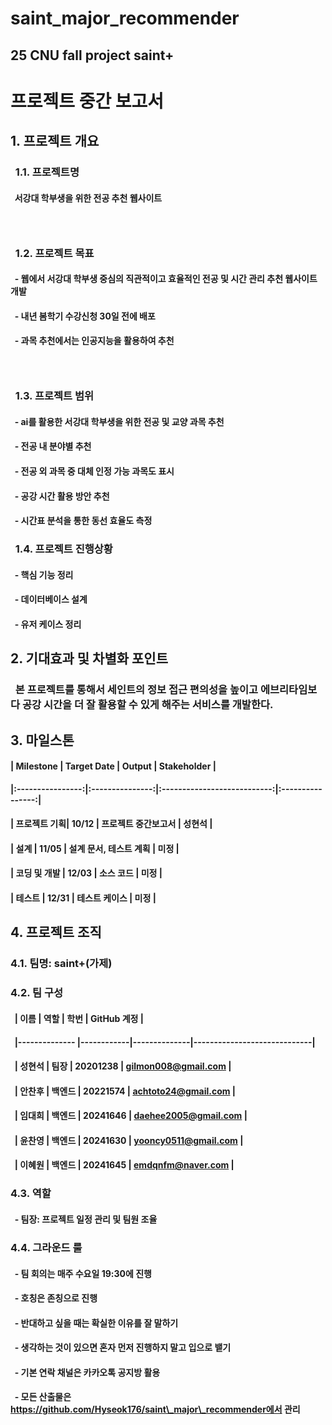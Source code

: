 # **saint\_major\_recommender**

## 25 CNU fall project saint+

### 

# 프로젝트 중간 보고서



## 1\. 프로젝트 개요

###  	1.1. 프로젝트명

####  		서강대 학부생을 위한 전공 추천 웹사이트

###  

###  	1.2. 프로젝트 목표

####  		- 웹에서 서강대 학부생 중심의 직관적이고 효율적인 전공 및 시간 관리 추천 웹사이트 개발

####  		- 내년 봄학기 수강신청 30일 전에 배포

####  		- 과목 추천에서는 인공지능을 활용하여 추천

###  

###  	1.3. 프로젝트 범위

####  			- ai를 활용한 서강대 학부생을 위한 전공 및 교양 과목 추천

####  			- 전공 내 분야별 추천

####  			- 전공 외 과목 중 대체 인정 가능 과목도 표시

####  			- 공강 시간 활용 방안 추천

####  			- 시간표 분석을 통한 동선 효율도 측정

### &nbsp;	1.4. 프로젝트 진행상황

#### &nbsp;			- 핵심 기능 정리

#### &nbsp;			- 데이터베이스 설계

#### &nbsp;			- 유저 케이스 정리







## 2\. 기대효과 및 차별화 포인트

###  	본 프로젝트를 통해서 세인트의 정보 접근 편의성을 높이고 에브리타임보다 공강 시간을 더 잘 활용할 수 있게 해주는 서비스를 개발한다.

### 

## 3\. 마일스톤

#### | Milestone      | Target Date | Output                      | Stakeholder    |

#### |:----------------:|:---------------:|:---------------------------:|:----------------:|

#### | 프로젝트 기획| 10/12         | 프로젝트 중간보고서           | 성현석           |

#### | 설계             | 11/05         | 설계 문서, 테스트 계획  | 미정              |

#### | 코딩 및 개발  | 12/03         | 소스 코드                   | 미정              |

#### | 테스트          | 12/31         | 테스트 케이스             | 미정              |



## 4\. 프로젝트 조직

### 4.1. 팀명: saint+(가제)

### 4.2. 팀 구성

####  	| 이름           | 역할       | 학번      	  | GitHub 계정                 |

####  	|-------------- |------------|--------------|-----------------------------|

####  	| 성현석        | 팀장       | 20201238  | gilmon008@gmail.com   |

####  	| 안찬후        | 백엔드    | 20221574  | achtoto24@gmail.com    |

####  	| 임대희        | 백엔드    | 20241646  | daehee2005@gmail.com  |

####  	| 윤찬영        | 백엔드    | 20241630  | yooncy0511@gmail.com |

####  	| 이혜원        | 백엔드    | 20241645  | emdqnfm@naver.com     |



### 4.3. 역할

####  	- 팀장: 프로젝트 일정 관리 및 팀원 조율

### 

### 4.4. 그라운드 룰

####  	- 팀 회의는 매주 수요일 19:30에 진행

####  	- 호칭은 존칭으로 진행

####  	- 반대하고 싶을 때는 확실한 이유를 잘 말하기

####  	- 생각하는 것이 있으면 혼자 먼저 진행하지 말고 입으로 뱉기

####  	- 기본 연락 채널은 카카오톡 공지방 활용

####  	- 모든 산출물은 https://github.com/Hyseok176/saint\_major\_recommender에서 관리

